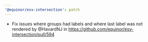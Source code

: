 ```yaml
---
'@equinor/esv-intersection': patch
---
```


- Fix issues where groups had labels and where last label was not rendered by @HavardNJ in https://github.com/equinor/esv-intersection/pull/594
